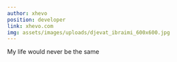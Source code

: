```yaml
---
author: xhevo
position: developer
link: xhevo.com
img: assets/images/uploads/djevat_ibraimi_600x600.jpg
---
```

My life would never be the same
